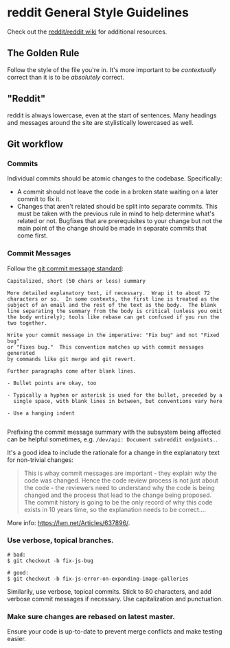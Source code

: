 # reddit General Style Guidelines

Check out the [reddit/reddit wiki](https://github.com/reddit/reddit/wiki) for
additional resources.

## The Golden Rule

Follow the style of the file you're in. It's more important to be *contextually*
correct than it is to be *absolutely* correct.

## "Reddit"

reddit is always lowercase, even at the start of sentences. Many headings and messages around the site are stylistically lowercased as well.

## Git workflow

### Commits

Individual commits should be atomic changes to the codebase. Specifically:

* A commit should not leave the code in a broken state waiting on a later
  commit to fix it.
* Changes that aren't related should be split into separate commits. This
  must be taken with the previous rule in mind to help determine what's
  related or not.  Bugfixes that are prerequisites to your change but not
  the main point of the change should be made in separate commits that come
  first.


### Commit Messages

Follow the [git commit message standard](http://tbaggery.com/2008/04/19/a-note-about-git-commit-messages.html):

```
Capitalized, short (50 chars or less) summary

More detailed explanatory text, if necessary.  Wrap it to about 72
characters or so.  In some contexts, the first line is treated as the
subject of an email and the rest of the text as the body.  The blank
line separating the summary from the body is critical (unless you omit
the body entirely); tools like rebase can get confused if you run the
two together.

Write your commit message in the imperative: "Fix bug" and not "Fixed bug"
or "Fixes bug."  This convention matches up with commit messages generated
by commands like git merge and git revert.

Further paragraphs come after blank lines.

- Bullet points are okay, too

- Typically a hyphen or asterisk is used for the bullet, preceded by a
  single space, with blank lines in between, but conventions vary here

- Use a hanging indent


```

Prefixing the commit message summary with the subsystem being affected
can be helpful sometimes, e.g. `/dev/api: Document subreddit endpoints.`.

It's a good idea to include the rationale for a change in the explanatory
text for non-trivial changes:

> This is whay commit messages are important - they explain *why* the
code was changed. Hence the code review process is not just about
the code - the reviewers need to understand why the code
is being changed and the process that lead to the
change being proposed. The commit history is going to be the only
record of why this code exists in 10 years time, so the explanation
needs to be correct....

More info: <https://lwn.net/Articles/637896/>.

### Use verbose, topical branches.

```
# bad:
$ git checkout -b fix-js-bug

# good:
$ git checkout -b fix-js-error-on-expanding-image-galleries
```

Similarily, use verbose, topical commits. Stick to 80 characters, and add
verbose commit messages if necessary. Use capitalization and punctuation.

### Make sure changes are rebased on latest master.

Ensure your code is up-to-date to prevent merge conflicts and make testing
easier.
